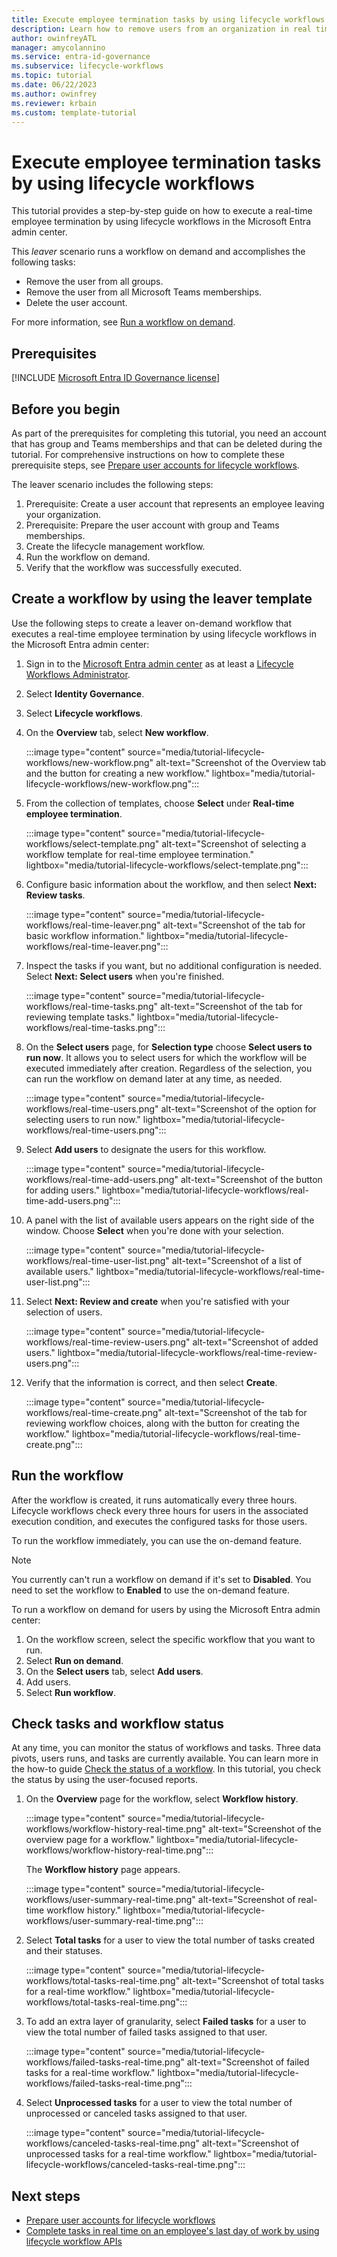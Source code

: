 ```yaml
---
title: Execute employee termination tasks by using lifecycle workflows
description: Learn how to remove users from an organization in real time on their last day of work by using lifecycle workflows in the Microsoft Entra admin center.
author: owinfreyATL
manager: amycolannino
ms.service: entra-id-governance
ms.subservice: lifecycle-workflows
ms.topic: tutorial
ms.date: 06/22/2023
ms.author: owinfrey
ms.reviewer: krbain
ms.custom: template-tutorial
---
```


# Execute employee termination tasks by using lifecycle workflows

This tutorial provides a step-by-step guide on how to execute a real-time employee termination by using lifecycle workflows in the Microsoft Entra admin center.

This *leaver* scenario runs a workflow on demand and accomplishes the following tasks:

- Remove the user from all groups.
- Remove the user from all Microsoft Teams memberships.
- Delete the user account.

For more information, see [Run a workflow on demand](on-demand-workflow.md).

## Prerequisites

[!INCLUDE [Microsoft Entra ID Governance license](../includes/entra-entra-governance-license.md)]


## Before you begin

As part of the prerequisites for completing this tutorial, you need an account that has group and Teams memberships and that can be deleted during the tutorial. For comprehensive instructions on how to complete these prerequisite steps, see [Prepare user accounts for lifecycle workflows](tutorial-prepare-user-accounts.md).

The leaver scenario includes the following steps:

1. Prerequisite: Create a user account that represents an employee leaving your organization.
1. Prerequisite: Prepare the user account with group and Teams memberships.
1. Create the lifecycle management workflow.
1. Run the workflow on demand.
1. Verify that the workflow was successfully executed.

## Create a workflow by using the leaver template

Use the following steps to create a leaver on-demand workflow that executes a real-time employee termination by using lifecycle workflows in the Microsoft Entra admin center:

1. Sign in to the [Microsoft Entra admin center](https://entra.microsoft.com) as at least a [Lifecycle Workflows Administrator](../identity/role-based-access-control/permissions-reference.md#lifecycle-workflows-administrator).
2. Select **Identity Governance**.
3. Select **Lifecycle workflows**.
4. On the **Overview** tab, select **New workflow**.

    :::image type="content" source="media/tutorial-lifecycle-workflows/new-workflow.png" alt-text="Screenshot of the Overview tab and the button for creating a new workflow." lightbox="media/tutorial-lifecycle-workflows/new-workflow.png":::

5. From the collection of templates, choose **Select** under **Real-time employee termination**.

    :::image type="content" source="media/tutorial-lifecycle-workflows/select-template.png" alt-text="Screenshot of selecting a workflow template for real-time employee termination." lightbox="media/tutorial-lifecycle-workflows/select-template.png":::

6. Configure basic information about the workflow, and then select **Next: Review tasks**.

    :::image type="content" source="media/tutorial-lifecycle-workflows/real-time-leaver.png" alt-text="Screenshot of the tab for basic workflow information." lightbox="media/tutorial-lifecycle-workflows/real-time-leaver.png":::

7. Inspect the tasks if you want, but no additional configuration is needed. Select **Next: Select users** when you're finished.

    :::image type="content" source="media/tutorial-lifecycle-workflows/real-time-tasks.png" alt-text="Screenshot of the tab for reviewing template tasks." lightbox="media/tutorial-lifecycle-workflows/real-time-tasks.png":::

8. On the **Select users** page, for **Selection type** choose **Select users to run now**. It allows you to select users for which the workflow will be executed immediately after creation. Regardless of the selection, you can run the workflow on demand later at any time, as needed.

    :::image type="content" source="media/tutorial-lifecycle-workflows/real-time-users.png" alt-text="Screenshot of the option for selecting users to run now." lightbox="media/tutorial-lifecycle-workflows/real-time-users.png":::

9. Select **Add users** to designate the users for this workflow.

    :::image type="content" source="media/tutorial-lifecycle-workflows/real-time-add-users.png" alt-text="Screenshot of the button for adding users." lightbox="media/tutorial-lifecycle-workflows/real-time-add-users.png":::

10. A panel with the list of available users appears on the right side of the window. Choose **Select** when you're done with your selection.

    :::image type="content" source="media/tutorial-lifecycle-workflows/real-time-user-list.png" alt-text="Screenshot of a list of available users." lightbox="media/tutorial-lifecycle-workflows/real-time-user-list.png":::

11. Select **Next: Review and create** when you're satisfied with your selection of users.

    :::image type="content" source="media/tutorial-lifecycle-workflows/real-time-review-users.png" alt-text="Screenshot of added users." lightbox="media/tutorial-lifecycle-workflows/real-time-review-users.png":::

12. Verify that the information is correct, and then select **Create**.

    :::image type="content" source="media/tutorial-lifecycle-workflows/real-time-create.png" alt-text="Screenshot of the tab for reviewing workflow choices, along with the button for creating the workflow." lightbox="media/tutorial-lifecycle-workflows/real-time-create.png":::

## Run the workflow

After the workflow is created, it runs automatically every three hours. Lifecycle workflows check every three hours for users in the associated execution condition, and executes the configured tasks for those users.

To run the workflow immediately, you can use the on-demand feature.

> [!NOTE]
> You currently can't run a workflow on demand if it's set to **Disabled**. You need to set the workflow to **Enabled** to use the on-demand feature.

To run a workflow on demand for users by using the Microsoft Entra admin center:

1. On the workflow screen, select the specific workflow that you want to run.
2. Select **Run on demand**.
3. On the **Select users** tab, select **Add users**.
4. Add users.
5. Select **Run workflow**.

## Check tasks and workflow status

At any time, you can monitor the status of workflows and tasks. Three data pivots, users runs, and tasks are currently available. You can learn more in the how-to guide [Check the status of a workflow](check-status-workflow.md). In this tutorial, you check the status by using the user-focused reports.

1. On the **Overview** page for the workflow, select **Workflow history**.  

   :::image type="content" source="media/tutorial-lifecycle-workflows/workflow-history-real-time.png" alt-text="Screenshot of the overview page for a workflow." lightbox="media/tutorial-lifecycle-workflows/workflow-history-real-time.png":::

   The **Workflow history** page appears.

   :::image type="content" source="media/tutorial-lifecycle-workflows/user-summary-real-time.png" alt-text="Screenshot of real-time workflow history." lightbox="media/tutorial-lifecycle-workflows/user-summary-real-time.png":::

1. Select **Total tasks** for a user to view the total number of tasks created and their statuses.

   :::image type="content" source="media/tutorial-lifecycle-workflows/total-tasks-real-time.png" alt-text="Screenshot of total tasks for a real-time workflow." lightbox="media/tutorial-lifecycle-workflows/total-tasks-real-time.png":::

1. To add an extra layer of granularity, select **Failed tasks** for a user to view the total number of failed tasks assigned to that user.

   :::image type="content" source="media/tutorial-lifecycle-workflows/failed-tasks-real-time.png" alt-text="Screenshot of failed tasks for a real-time workflow." lightbox="media/tutorial-lifecycle-workflows/failed-tasks-real-time.png":::

1. Select **Unprocessed tasks** for a user to view the total number of unprocessed or canceled tasks assigned to that user.

   :::image type="content" source="media/tutorial-lifecycle-workflows/canceled-tasks-real-time.png" alt-text="Screenshot of unprocessed tasks for a real-time workflow." lightbox="media/tutorial-lifecycle-workflows/canceled-tasks-real-time.png":::

## Next steps

- [Prepare user accounts for lifecycle workflows](tutorial-prepare-user-accounts.md)
- [Complete tasks in real time on an employee's last day of work by using lifecycle workflow APIs](/graph/tutorial-lifecycle-workflows-offboard-custom-workflow)
